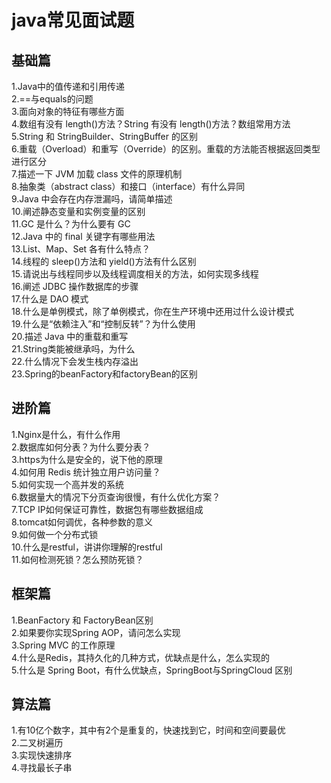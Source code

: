 # java常见面试题
## 基础篇
1.Java中的值传递和引用传递  
2.==与equals的问题  
3.面向对象的特征有哪些方面  
4.数组有没有 length()方法？String 有没有 length()方法？数组常用方法  
5.String 和 StringBuilder、StringBuffer 的区别  
6.重载（Overload）和重写（Override）的区别。重载的方法能否根据返回类型进行区分  
7.描述一下 JVM 加载 class 文件的原理机制  
8.抽象类（abstract class）和接口（interface）有什么异同  
9.Java 中会存在内存泄漏吗，请简单描述  
10.阐述静态变量和实例变量的区别  
11.GC 是什么？为什么要有 GC  
12.Java 中的 final 关键字有哪些用法  
13.List、Map、Set 各有什么特点？  
14.线程的 sleep()方法和 yield()方法有什么区别  
15.请说出与线程同步以及线程调度相关的方法，如何实现多线程  
16.阐述 JDBC 操作数据库的步骤  
17.什么是 DAO 模式  
18.什么是单例模式，除了单例模式，你在生产环境中还用过什么设计模式  
19.什么是“依赖注入”和“控制反转”？为什么使用  
20.描述 Java 中的重载和重写  
21.String类能被继承吗，为什么  
22.什么情况下会发生栈内存溢出  
23.Spring的beanFactory和factoryBean的区别  

## 进阶篇
1.Nginx是什么，有什么作用  
2.数据库如何分表？为什么要分表？  
3.https为什么是安全的，说下他的原理  
4.如何用 Redis 统计独立用户访问量？  
5.如何实现一个高并发的系统  
6.数据量大的情况下分页查询很慢，有什么优化方案？  
7.TCP IP如何保证可靠性，数据包有哪些数据组成  
8.tomcat如何调优，各种参数的意义  
9.如何做一个分布式锁  
10.什么是restful，讲讲你理解的restful  
11.如何检测死锁？怎么预防死锁？  


## 框架篇
1.BeanFactory 和 FactoryBean区别  
2.如果要你实现Spring AOP，请问怎么实现  
3.Spring MVC 的工作原理  
4.什么是Redis，其持久化的几种方式，优缺点是什么，怎么实现的  
5.什么是 Spring Boot，有什么优缺点，SpringBoot与SpringCloud 区别  


## 算法篇
1.有10亿个数字，其中有2个是重复的，快速找到它，时间和空间要最优  
2.二叉树遍历  
3.实现快速排序  
4.寻找最长子串  
